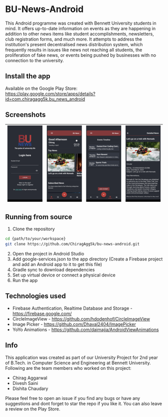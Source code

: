 # BU-News-Android 

This Android programme was created with Bennett University students in mind. It offers up-to-date information on events as they are happening in addition to other news items like student accomplishments, newsletters, club registration forms, and much more. It attempts to address the institution's present decentralised news distribution system, which frequently results in issues like news not reaching all students, the proliferation of fake news, or events being pushed by businesses with no connection to the university.

## Install the app

Available on the Google Play Store:
https://play.google.com/store/apps/details?id=com.chiragagg5k.bu_news_android

## Screenshots


| ![](screenshots/screenshot_1.png) | ![](screenshots/screenshot_2.png) | ![](screenshots/screenshot_3.png) | ![](screenshots/screenshot_4.png) |
| :---: | :---: | :---: | :---: |

## Running from source

1. Clone the repository

```bash
cd {path/to/your/workspace}
git clone https://github.com/ChiragAgg5k/bu-news-android.git
```

2. Open the project in Android Studio
3. Add google-services.json to the app directory (Create a Firebase project and add an Android app to it to get this file)
4. Gradle sync to download dependencies
5. Set up virtual device or connect a physical device
6. Run the app

## Technologies used

- Firebase Authentication, Realtime Database and Storage - https://firebase.google.com/
- CircleImageView - https://github.com/hdodenhof/CircleImageView
- Image Picker - https://github.com/Dhaval2404/ImagePicker
- YoYo Animations - https://github.com/daimajia/AndroidViewAnimations

## Info

This application was created as part of our University Project for 2nd year of B.Tech. in Computer Science and Engineering at Bennett University. Following are the team members who worked on this project:

- Chirag Aggarwal 
- Divesh Saini
- Dishita Chaudary

Please feel free to open an issue if you find any bugs or have any suggestions and dont forget to star the repo if you like it. You can also leave a review on the Play Store.
